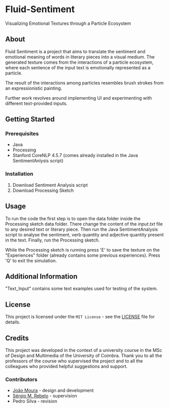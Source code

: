 # Fluid-Sentiment
Visualizing Emotional Textures through a Particle Ecosystem


## About

Fluid Sentiment is a project that aims to translate the sentiment and emotional meaning of words in literary pieces into a visual medium. The generated texture comes from the interactions of a particle ecosystem, where each sentence of the input text is emotionally represented as a particle.

The result of the interactions among particles resembles brush strokes from an expressionistic painting.

Further work revolves around implementing UI and experimenting with different text-provided inputs.

## Getting Started

### Prerequisites



- Java
- Processing
- Stanford CoreNLP 4.5.7 (comes already installed in the Java SentimentAnlysis script)

### Installation



1. Download Sentiment Analysis script
2. Download Processing Sketch



## Usage

To run the code the first step is to open the data folder inside the Processing sketch data folder. There change the content of the _input.txt_ file to any desired text or literary piece.
Then run the Java SentimentAnalysis script to analyse the sentiment, verb quantity and adjective quantity present in the text.
Finally, run the Processing sketch.


While the Processing sketch is running press 'E' to save the texture on the "Experiences" folder (already contains some previous experiences). Press 'Q' to exit the simulation.


## Additional Information
"Text_Input" contains some text examples used for testing of the system.


## License

This project is licensed under the `MIT License` - see the [LICENSE](LICENSE) file for details.

## Credits

This project was developed in the context of a university course in the MSc of Design and Multimedia of the University of Coimbra. Thank you to all the professors of the course who supervised the project and to all the colleagues who provided helpful suggestions and support.

### Contributors

- [João Moura](https://github.com/JonnyMoura) - design and development
- [Sérgio M. Rebelo](https://github.com/sergiomrebelo) - supervision
- Pedro Silva - revision
